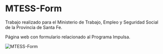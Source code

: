 # MTESS-Form

Trabajo realizado para el Ministerio de Trabajo, Empleo y Seguridad Social de la Provincia de Santa Fe.

Página web con formulario relacionado al Programa Impulsa.

![MTESS-Form](https://github.com/user-attachments/assets/bbb74d6c-df2e-4391-a48b-291830e5bacc)
